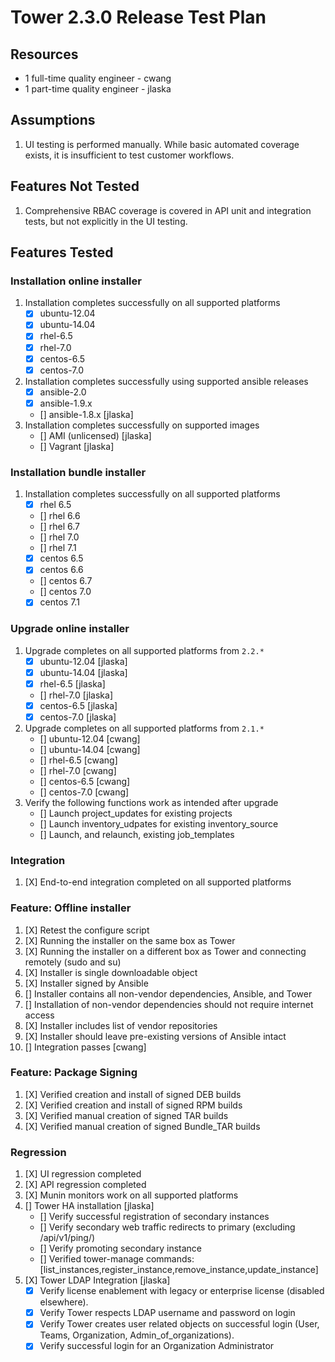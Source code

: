 # Tower 2.3.0 Release Test Plan

## Resources
* 1 full-time quality engineer - cwang
* 1 part-time quality engineer - jlaska

## Assumptions
1. UI testing is performed manually.  While basic automated coverage exists, it is insufficient to test customer workflows.

## Features Not Tested
1. Comprehensive RBAC coverage is covered in API unit and integration tests, but not explicitly in the UI testing.

## Features Tested

### Installation online installer
1. Installation completes successfully on all supported platforms
    * [x] ubuntu-12.04
    * [x] ubuntu-14.04
    * [x] rhel-6.5
    * [x] rhel-7.0
    * [x] centos-6.5
    * [x] centos-7.0
1. Installation completes successfully using supported ansible releases
    * [x] ansible-2.0
    * [x] ansible-1.9.x
    * [] ansible-1.8.x [jlaska]
1. Installation completes successfully on supported images
    * [] AMI (unlicensed) [jlaska]
    * [] Vagrant [jlaska]

### Installation bundle installer
1. Installation completes successfully on all supported platforms
    * [X] rhel 6.5
    * [] rhel 6.6
    * [] rhel 6.7
    * [] rhel 7.0
    * [] rhel 7.1
    * [X] centos 6.5
    * [X] centos 6.6
    * [] centos 6.7
    * [] centos 7.0
    * [X] centos 7.1

### Upgrade online installer
1. Upgrade completes on all supported platforms from `2.2.*`
    * [X] ubuntu-12.04 [jlaska]
    * [X] ubuntu-14.04 [jlaska]
    * [X] rhel-6.5 [jlaska]
    * [] rhel-7.0 [jlaska]
    * [X] centos-6.5 [jlaska]
    * [X] centos-7.0 [jlaska]
1. Upgrade completes on all supported platforms from `2.1.*`
    * [] ubuntu-12.04 [cwang]
    * [] ubuntu-14.04 [cwang]
    * [] rhel-6.5 [cwang]
    * [] rhel-7.0 [cwang]
    * [] centos-6.5 [cwang]
    * [] centos-7.0 [cwang]
1. Verify the following functions work as intended after upgrade
    * [] Launch project_updates for existing projects
    * [] Launch inventory_udpates for existing inventory_source
    * [] Launch, and relaunch, existing job_templates

### Integration
1. [X] End-to-end integration completed on all supported platforms

### Feature: Offline installer
1. [X] Retest the configure script
1. [X] Running the installer on the same box as Tower
1. [X] Running the installer on a different box as Tower and connecting remotely (sudo and su)
1. [X] Installer is single downloadable object
1. [X] Installer signed by Ansible
1. [] Installer contains all non-vendor dependencies, Ansible, and Tower
1. [] Installation of non-vendor dependencies should not require internet access
1. [X] Installer includes list of vendor repositories
1. [X] Installer should leave pre-existing versions of Ansible intact
1. [] Integration passes [cwang]

### Feature: Package Signing
1. [X] Verified creation and install of signed DEB builds
1. [X] Verified creation and install of signed RPM builds
1. [X] Verified manual creation of signed TAR builds
1. [X] Verified manual creation of signed Bundle_TAR builds

### Regression
1. [X] UI regression completed
1. [X] API regression completed
1. [X] Munin monitors work on all supported platforms
1. [] Tower HA installation [jlaska]
    * [] Verify successful registration of secondary instances
    * [] Verify secondary web traffic redirects to primary (excluding /api/v1/ping/)
    * [] Verify promoting secondary instance
    * [] Verified tower-manage commands: [list_instances,register_instance,remove_instance,update_instance]
1. [X] Tower LDAP Integration [jlaska]
    * [X] Verify license enablement with legacy or enterprise license (disabled elsewhere).
    * [X] Verify Tower respects LDAP username and password on login
    * [X] Verify Tower creates user related objects on successful login (User, Teams, Organization, Admin_of_organizations).
    * [X] Verify successful login for an Organization Administrator
